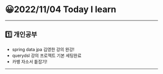 # 😀2022/11/04 Today I learn
-------------------------
## 1️⃣ 개인공부
  * spring data jpa 김영한 강의 완강!
  * querydsl 강의 프로젝트 기본 세팅완료
  * 카뱅 자소서 틑잡기!
-------------------------
